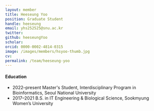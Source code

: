 ```yaml
---
layout: member
title: Heeseung Yoo
position: Graduate Student
handle: heeseung
email: yhs252525@snu.ac.kr
twitter: 
github: heeseungYoo
scholar: 
orcid: 0000-0002-4814-0315
image: /images/members/hsyoo-thumb.jpg
cv: 
permalink: /team/heeseung-yoo
---
```


#### Education

<ul class="chronological">
  <li><span>2022–present</span> Master's Student, Interdisciplinary Program in Bioinformatics, Seoul National University</li>
  <li><span>2017–2021</span> B.S. in IT Engineering &amp; Biological Science, Sookmyung Women’s University</li>
</ul>


